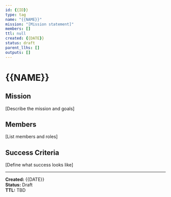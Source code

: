 ```yaml
---
id: {{ID}}
type: tag
name: "{{NAME}}"
mission: "[Mission statement]"
members: []
ttl: null
created: {{DATE}}
status: draft
parent_llhs: []
outputs: []
---
```


# {{NAME}}

## Mission

[Describe the mission and goals]

## Members

[List members and roles]

## Success Criteria

[Define what success looks like]

---

**Created:** {{DATE}}  
**Status:** Draft  
**TTL:** TBD

